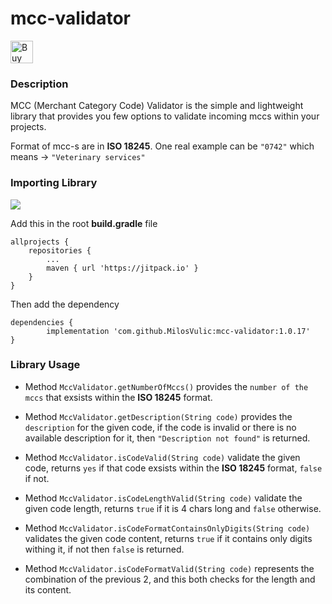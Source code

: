 # mcc-validator

<a href="https://ko-fi.com/milosvulic79274" rel="nofollow"><img height="36" style="height: 36px; max-width: 100%;" src="https://camo.githubusercontent.com/e2db15bc11b5ab5aa35e401e94f8820d78b674c8bd49ce0f05a50300d4228417/68747470733a2f2f617a3734333730322e766f2e6d7365636e642e6e65742f63646e2f6b6f6669312e706e673f763d30" border="0" alt="Buy Me a Coffee at ko-fi.com" data-canonical-src="https://az743702.vo.msecnd.net/cdn/kofi1.png?v=0"></a>

### Description

MCC (Merchant Category Code) Validator is the simple and lightweight library that provides you few options to validate incoming mccs within your projects. 

Format of mcc-s are in **ISO 18245**. One real example can be `"0742"` which means -> `"Veterinary services"`


### Importing Library

[![](https://jitpack.io/v/MilosVulic/mcc-validator.svg)](https://jitpack.io/#MilosVulic/mcc-validator)

Add this in the root **build.gradle** file

	allprojects {
		repositories {
			...
			maven { url 'https://jitpack.io' }
		}
	}

Then add the dependency 

    dependencies {
	        implementation 'com.github.MilosVulic:mcc-validator:1.0.17'
	}
  
### Library Usage

*  Method `MccValidator.getNumberOfMccs()` provides the `number of the mccs` that exsists within the **ISO 18245** format.

*  Method `MccValidator.getDescription(String code)` provides the `description` for the given code, if the code is invalid or there is no available description for it, then `"Description not found"` is returned. 

*  Method `MccValidator.isCodeValid(String code)` validate the given code, returns `yes` if that code exsists within the **ISO 18245** format, `false` if not. 


*  Method `MccValidator.isCodeLengthValid(String code)` validate the given code length, returns `true` if it is 4 chars long and `false` otherwise. 

*  Method `MccValidator.isCodeFormatContainsOnlyDigits(String code)` validates the given code content, returns `true` if it contains only digits withing it, if not then `false` is returned. 

*  Method `MccValidator.isCodeFormatValid(String code)` represents the combination of the previous 2, and this both checks for the length and its content. 
